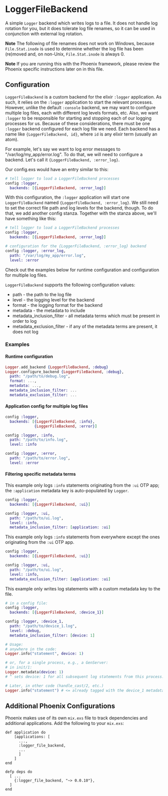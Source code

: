 LoggerFileBackend
=================

A simple `Logger` backend which writes logs to a file. It does not handle log
rotation for you, but it does tolerate log file renames, so it can be
used in conjunction with external log rotation.

**Note** The following of file renames does not work on Windows, because `File.Stat.inode` is used to determine whether the log file has been (re)moved and, on non-Unix, `File.Stat.inode` is always 0.

**Note** If you are running this with the Phoenix framework, please review the Phoenix specific instructions later on in this file.

## Configuration

`LoggerFileBackend` is a custom backend for the elixir `:logger` application. As
such, it relies on the `:logger` application to start the relevant processes.
However, unlike the default `:console` backend, we may want to configure
multiple log files, each with different log levels formats, etc. Also, we want
`:logger` to be responsible for starting and stopping each of our logging
processes for us. Because of these considerations, there must be one `:logger`
backend configured for each log file we need. Each backend has a name like
`{LoggerFileBackend, id}`, where `id` is any elixir term (usually an atom).

For example, let's say we want to log error messages to
"/var/log/my_app/error.log". To do that, we will need to configure a backend.
Let's call it `{LoggerFileBackend, :error_log}`.

Our config.exs would have an entry similar to this:

```elixir
# tell logger to load a LoggerFileBackend processes
config :logger,
  backends: [{LoggerFileBackend, :error_log}]
```

With this configuration, the `:logger` application will start one `LoggerFileBackend`
named `{LoggerFileBackend, :error_log}`. We still need to set the correct file
path and log levels for the backend, though. To do that, we add another config
stanza. Together with the stanza above, we'll have something like this:

```elixir
# tell logger to load a LoggerFileBackend processes
config :logger,
  backends: [{LoggerFileBackend, :error_log}]

# configuration for the {LoggerFileBackend, :error_log} backend
config :logger, :error_log,
  path: "/var/log/my_app/error.log",
  level: :error
```

Check out the examples below for runtime configuration and configuration for
multiple log files.

`LoggerFileBackend` supports the following configuration values:

* path - the path to the log file
* level - the logging level for the backend
* format - the logging format for the backend
* metadata - the metadata to include
* metadata_inclusion_filter - all metadata terms which must be present in order to log
* metadata_exclusion_filter - if any of the metadata terms are present, it does not log

### Examples

#### Runtime configuration

```elixir
Logger.add_backend {LoggerFileBackend, :debug}
Logger.configure_backend {LoggerFileBackend, :debug},
  path: "/path/to/debug.log",
  format: ...,
  metadata: ...,
  metadata_inclusion_filter: ...
  metadata_exclusion_filter: ...
```

#### Application config for multiple log files

```elixir
config :logger,
  backends: [{LoggerFileBackend, :info},
             {LoggerFileBackend, :error}]

config :logger, :info,
  path: "/path/to/info.log",
  level: :info

config :logger, :error,
  path: "/path/to/error.log",
  level: :error
```
#### Filtering specific metadata terms

This example only logs `:info` statements originating from the `:ui` OTP app; the `:application` metadata key is auto-populated by `Logger`.

```elixir
config :logger,
  backends: [{LoggerFileBackend, :ui}]

config :logger, :ui,
  path: "/path/to/ui.log",
  level: :info,
  metadata_inclusion_filter: [application: :ui]
```

This example only logs `:info` statements from everywhere except the ones originating from the `:ui` OTP app.

```elixir
config :logger,
  backends: [{LoggerFileBackend, :ui}]

config :logger, :ui,
  path: "/path/to/ui.log",
  level: :info,
  metadata_exclusion_filter: [application: :ui]
```

This example only writes log statements with a custom metadata key to the file.

```elixir
# in a config file:
config :logger,
  backends: [{LoggerFileBackend, :device_1}]

config :logger, :device_1,
  path: "/path/to/device_1.log",
  level: :debug,
  metadata_inclusion_filter: [device: 1]

# Usage:
# anywhere in the code:
Logger.info("statement", device: 1)

# or, for a single process, e.g., a GenServer:
# in init/1:
Logger.metadata(device: 1)
# ^ sets device: 1 for all subsequent log statements from this process.

# Later, in other code (handle_cast/2, etc.)
Logger.info("statement") # <= already tagged with the device_1 metadata
```


## Additional Phoenix Configurations

Phoenix makes use of its own `mix.exs` file to track dependencies and additional applications. Add the following to your `mix.exs`:

```
def application do
    [applications: [
      ...,
      :logger_file_backend,
      ...
      ]
    ]
end
  
defp deps do
  [ ...
    {:logger_file_backend, "~> 0.0.10"},
  ]
end
```
